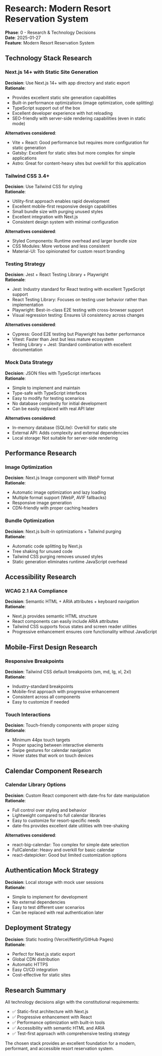 # Research: Modern Resort Reservation System

**Phase**: 0 - Research & Technology Decisions  
**Date**: 2025-01-27  
**Feature**: Modern Resort Reservation System

## Technology Stack Research

### Next.js 14+ with Static Site Generation

**Decision**: Use Next.js 14+ with app directory and static export  
**Rationale**: 
- Provides excellent static site generation capabilities
- Built-in performance optimizations (image optimization, code splitting)
- TypeScript support out of the box
- Excellent developer experience with hot reloading
- SEO-friendly with server-side rendering capabilities (even in static mode)

**Alternatives considered**:
- Vite + React: Good performance but requires more configuration for static generation
- Gatsby: Excellent for static sites but more complex for simple applications
- Astro: Great for content-heavy sites but overkill for this application

### Tailwind CSS 3.4+

**Decision**: Use Tailwind CSS for styling  
**Rationale**:
- Utility-first approach enables rapid development
- Excellent mobile-first responsive design capabilities
- Small bundle size with purging unused styles
- Excellent integration with Next.js
- Consistent design system with minimal configuration

**Alternatives considered**:
- Styled Components: Runtime overhead and larger bundle size
- CSS Modules: More verbose and less consistent
- Material-UI: Too opinionated for custom resort branding

### Testing Strategy

**Decision**: Jest + React Testing Library + Playwright  
**Rationale**:
- Jest: Industry standard for React testing with excellent TypeScript support
- React Testing Library: Focuses on testing user behavior rather than implementation
- Playwright: Best-in-class E2E testing with cross-browser support
- Visual regression testing: Ensures UI consistency across changes

**Alternatives considered**:
- Cypress: Good E2E testing but Playwright has better performance
- Vitest: Faster than Jest but less mature ecosystem
- Testing Library + Jest: Standard combination with excellent documentation

### Mock Data Strategy

**Decision**: JSON files with TypeScript interfaces  
**Rationale**:
- Simple to implement and maintain
- Type-safe with TypeScript interfaces
- Easy to modify for testing scenarios
- No database complexity for initial development
- Can be easily replaced with real API later

**Alternatives considered**:
- In-memory database (SQLite): Overkill for static site
- External API: Adds complexity and external dependencies
- Local storage: Not suitable for server-side rendering

## Performance Research

### Image Optimization

**Decision**: Next.js Image component with WebP format  
**Rationale**:
- Automatic image optimization and lazy loading
- Multiple format support (WebP, AVIF fallbacks)
- Responsive image generation
- CDN-friendly with proper caching headers

### Bundle Optimization

**Decision**: Next.js built-in optimizations + Tailwind purging  
**Rationale**:
- Automatic code splitting by Next.js
- Tree shaking for unused code
- Tailwind CSS purging removes unused styles
- Static generation eliminates runtime JavaScript overhead

## Accessibility Research

### WCAG 2.1 AA Compliance

**Decision**: Semantic HTML + ARIA attributes + keyboard navigation  
**Rationale**:
- Next.js provides semantic HTML structure
- React components can easily include ARIA attributes
- Tailwind CSS supports focus states and screen reader utilities
- Progressive enhancement ensures core functionality without JavaScript

## Mobile-First Design Research

### Responsive Breakpoints

**Decision**: Tailwind CSS default breakpoints (sm, md, lg, xl, 2xl)  
**Rationale**:
- Industry-standard breakpoints
- Mobile-first approach with progressive enhancement
- Consistent across all components
- Easy to customize if needed

### Touch Interactions

**Decision**: Touch-friendly components with proper sizing  
**Rationale**:
- Minimum 44px touch targets
- Proper spacing between interactive elements
- Swipe gestures for calendar navigation
- Hover states that work on touch devices

## Calendar Component Research

### Calendar Library Options

**Decision**: Custom React component with date-fns for date manipulation  
**Rationale**:
- Full control over styling and behavior
- Lightweight compared to full calendar libraries
- Easy to customize for resort-specific needs
- date-fns provides excellent date utilities with tree-shaking

**Alternatives considered**:
- react-big-calendar: Too complex for simple date selection
- FullCalendar: Heavy and overkill for basic calendar
- react-datepicker: Good but limited customization options

## Authentication Mock Strategy

**Decision**: Local storage with mock user sessions  
**Rationale**:
- Simple to implement for development
- No external dependencies
- Easy to test different user scenarios
- Can be replaced with real authentication later

## Deployment Strategy

**Decision**: Static hosting (Vercel/Netlify/GitHub Pages)  
**Rationale**:
- Perfect for Next.js static export
- Global CDN distribution
- Automatic HTTPS
- Easy CI/CD integration
- Cost-effective for static sites

## Research Summary

All technology decisions align with the constitutional requirements:
- ✅ Static-first architecture with Next.js
- ✅ Progressive enhancement with React
- ✅ Performance optimization with built-in tools
- ✅ Accessibility with semantic HTML and ARIA
- ✅ Test-first approach with comprehensive testing strategy

The chosen stack provides an excellent foundation for a modern, performant, and accessible resort reservation system.
